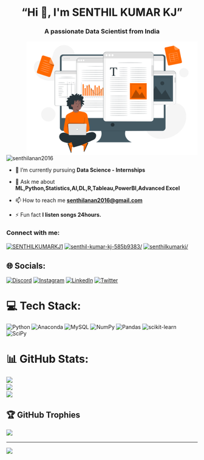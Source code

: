 <h1 align="center"><q>Hi 👋, I'm SENTHIL KUMAR KJ</q></h1>
<h3 align="center">A passionate Data Scientist from India</h3>

<img align="right" src="https://raw.githubusercontent.com/gabrlcj/gabrlcj/2aa161dfb942e25ec84396721837dfccc98e08f2/Illustration.svg" alt="Illustration" title="Illustration Storyset" width=450/>




<p align="left"> <img src="https://komarev.com/ghpvc/?username=senthilanan2016&label=Profile%20views&color=0e75b6&style=flat" alt="senthilanan2016" /> </p>


- 🌱 I’m currently pursuing **Data Science - Internships**

- 💬 Ask me about **ML,Python,Statistics,AI,DL,R,Tableau,PowerBI,Advanced Excel**

- 📫 How to reach me **senthilanan2016@gmail.com**

- ⚡ Fun fact **I listen songs 24hours.**

<h3 align="left">Connect with me:</h3>
<p align="left">
<a href="https://twitter.com/SENTHILKUMARKJ1" target="blank"><img align="center" src="https://raw.githubusercontent.com/rahuldkjain/github-profile-readme-generator/master/src/images/icons/Social/twitter.svg" alt="SENTHILKUMARKJ1" height="30" width="40" /></a>
<a href="https://www.linkedin.com/in/senthil-kumar-kj-585b9383/" target="blank"><img align="center" src="https://raw.githubusercontent.com/rahuldkjain/github-profile-readme-generator/master/src/images/icons/Social/linked-in-alt.svg" alt="senthil-kumar-kj-585b9383/" height="30" width="40" /></a>
<a href="https://www.instagram.com/senthilkumarkj/" target="blank"><img align="center" src="https://raw.githubusercontent.com/rahuldkjain/github-profile-readme-generator/master/src/images/icons/Social/instagram.svg" alt="senthilkumarkj/" height="30" width="40" /></a>
<!--<a href="https://www.hackerrank.com/@vishnuvardhank14" target="blank"><img align="center" src="https://raw.githubusercontent.com/rahuldkjain/github-profile-readme-generator/master/src/images/icons/Social/hackerrank.svg" alt="@vishnuvardhank14" height="30" width="40" /></a>-->
</p>


## 🌐 Socials:
[![Discord](https://img.shields.io/badge/Discord-%237289DA.svg?logo=discord&logoColor=white)](https://discord.gg/https://discord.gg/aKAjaNaH) [![Instagram](https://img.shields.io/badge/Instagram-%23E4405F.svg?logo=Instagram&logoColor=white)](https://www.instagram.com/senthilkumarkj/) [![LinkedIn](https://img.shields.io/badge/LinkedIn-%230077B5.svg?logo=linkedin&logoColor=white)](https://www.linkedin.com/in/senthil-kumar-kj-585b9383/) [![Twitter](https://img.shields.io/badge/Twitter-%231DA1F2.svg?logo=Twitter&logoColor=white)](https://twitter.com/SENTHILKUMARKJ1) 

# 💻 Tech Stack:
![Python](https://img.shields.io/badge/python-3670A0?style=for-the-badge&logo=python&logoColor=ffdd54) ![Anaconda](https://img.shields.io/badge/Anaconda-%2344A833.svg?style=for-the-badge&logo=anaconda&logoColor=white) ![MySQL](https://img.shields.io/badge/mysql-%2300f.svg?style=for-the-badge&logo=mysql&logoColor=white) ![NumPy](https://img.shields.io/badge/numpy-%23013243.svg?style=for-the-badge&logo=numpy&logoColor=white) ![Pandas](https://img.shields.io/badge/pandas-%23150458.svg?style=for-the-badge&logo=pandas&logoColor=white) ![scikit-learn](https://img.shields.io/badge/scikit--learn-%23F7931E.svg?style=for-the-badge&logo=scikit-learn&logoColor=white) ![SciPy](https://img.shields.io/badge/SciPy-%230C55A5.svg?style=for-the-badge&logo=scipy&logoColor=%white)  

# 📊 GitHub Stats:
![](https://github-readme-stats.vercel.app/api?username=senthilanan2016&theme=radical&hide_border=false&include_all_commits=true&count_private=false)<br/>
![](https://github-readme-streak-stats.herokuapp.com/?user=senthilanan2016&theme=radical&hide_border=false)<br/>
![](https://github-readme-stats.vercel.app/api/top-langs/?username=senthilanan2016&theme=radical&hide_border=false&include_all_commits=true&count_private=false&layout=compact)

## 🏆 GitHub Trophies
![](https://github-profile-trophy.vercel.app/?username=senthilanan2016&theme=radical&no-frame=false&no-bg=false&margin-w=4)

<!--### 🔝 Top Contributed Repo
![](https://github-contributor-stats.vercel.app/api?username=senthilanan2016&limit=5&theme=dark&combine_all_yearly_contributions=true)

### 😂 Random Dev Meme
<img src="https://rm.up.railway.app/" width="512px"/>-->

---
[![](https://visitcount.itsvg.in/api?id=senthilanan2016&icon=0&color=0)](https://visitcount.itsvg.in)
